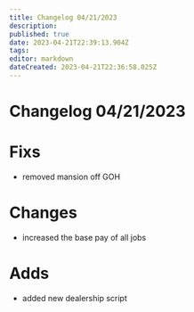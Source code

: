 ```yaml
---
title: Changelog 04/21/2023
description: 
published: true
date: 2023-04-21T22:39:13.904Z
tags: 
editor: markdown
dateCreated: 2023-04-21T22:36:58.025Z
---
```


# Changelog 04/21/2023
<h1> Fixs </h1>

- removed mansion off GOH

<h1> Changes </h1>

- increased the base pay of all jobs

<h1> Adds </h1>

- added new dealership script